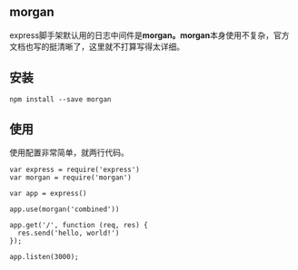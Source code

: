 ## morgan

express脚手架默认用的日志中间件是**morgan。morgan**本身使用不复杂，官方文档也写的挺清晰了，这里就不打算写得太详细。

## 安装

```
npm install --save morgan
```

## 使用

使用配置非常简单，就两行代码。

```
var express = require('express')
var morgan = require('morgan')

var app = express()

app.use(morgan('combined'))

app.get('/', function (req, res) {
  res.send('hello, world!')
}); 

app.listen(3000);
```



